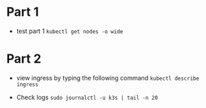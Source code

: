 # Part 1

- test part 1
  `kubectl get nodes -o wide`

# Part 2

- view ingress by typing the following command
  `kubectl describe ingress`

- Check logs
  `sudo journalctl -u k3s | tail -n 20`
